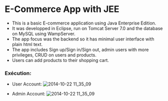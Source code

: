 # E-Commerce App with JEE

- This is a basic E-commerce application using Java Enterprise Edition.
- It was developped in Eclipse, run on Tomcat Server 7.0 and the database on MySQL using WampServer.
- The app focus was the backend so it has minimal user interface with plain html text.
- The app includes Sign up/Sign in/Sign out, admin users with more privileges, CRUD on users and products.
- Users can add products to their shopping cart.

### Exécution:

- User Account:
![2014-10-22 11_35_09](https://media3.giphy.com/media/PYcPyOT8WuKV7hRLf3/giphy.gif?cid=790b761191e608fa661828a095bcb589eed23a07d3d32c12&rid=giphy.gif&ct=g)

- Admin Account:
![2014-10-22 11_35_09](https://media3.giphy.com/media/L7gyA7hzWbNJJhHT5o/giphy.gif?cid=790b76114cfff80a7c58dda55f36c8e887f403f183c09cd8&rid=giphy.gif&ct=g)